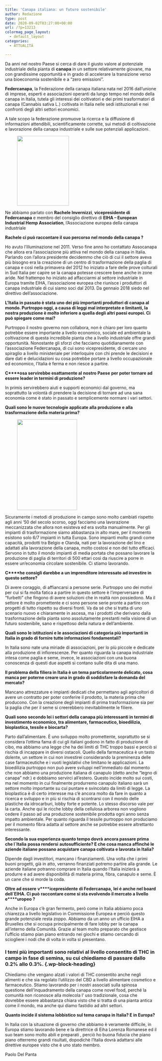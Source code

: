```yaml
---
title: 'Canapa italiana: un futuro sostenibile'
author: Redazione
type: post
date: 2020-09-02T03:27:00+00:00
url: /?p=13213
colormag_page_layout:
  - default_layout
categories:
  - ATTUALITÀ

---
```

Da anni nel nostro Paese si cerca di dare il giusto valore al potenziale industriale della pianta di **canapa** in un settore relativamente giovane, ma con grandissime opportunità e in grado di accelerare la transizione verso una bioeconomia sostenibile e a “zero emissioni”. 

**Federcanapa**, la Federazione della canapa italiana nata nel 2016 dall’unione di imprese, esperti e associazioni operanti da lungo tempo nel mondo della canapa in Italia, tutela gli interessi dei coltivatori e dei primi trasformatori di canapa (Cannabis sativa L.) coltivata in Italia nelle sedi istituzionali e nei confronti degli altri settori economici.

A tale scopo la federazione promuove la ricerca e la diffusione di informazioni attendibili, scientificamente corrette, sui metodi di coltivazione e lavorazione della canapa industriale e sulle sue potenziali applicazioni.

<div class="wp-block-image">
  <figure class="alignleft size-large is-resized"><img decoding="async" loading="lazy" src="https://progressonline.it/wp-content/uploads/2020/09/RacheleOfficial.jpg" alt="" class="wp-image-13214" width="171" height="230" /></figure>
</div>

Ne abbiamo parlato con **Rachele Invernizzi**, **vicepresidente di Federcanapa**&nbsp;e membro del consiglio direttivo di **EIHA &#8211; European Industrial Hemp Association**, l&#8217;Associazione europea della canapa industriale

**Rachele ci può raccontare il suo percorso nel mondo della canapa ?**

Ho avuto l&#8217;illuminazione nel 2011. Verso fine anno ho contattato Assocanapa che allora era l&#8217;associazione più attiva nel mondo della canapa in Italia. Parlando con l&#8217;allora presidente decidemmo che ciò di cui il settore aveva più bisogno era la creazione di un centro di trasformazione della paglia di canapa e così nella primavera del 2012 ho iniziato a fare delle prove colturali in Sud Italia per capire se la canapa potesse crescere bene anche in zone aride. Nel frattempo ho iniziato ad affacciarmi al settore industriale in Europa tramite EIHA, l&#8217;associazione europea che riunisce i produttori di canapa industriale di cui siamo soci dal 2013. Da gennaio 2018 siedo nel direttivo dell&#8217;associazione.

**L&#8217;Italia in passato è stata uno dei più importanti produttori di canapa al mondo. Purtroppo oggi, a causa di leggi mal interpretate e limitanti, la nostra produzione è molto inferiore a quella degli altri paesi europei. Ci può spiegare come mai?**

Purtroppo il nostro governo non collabora, non è chiaro per loro quanto potrebbe essere importante a livello economico, sociale ed ambientale la coltivazione di questa incredibile pianta che a livello industriale offre grandi opportunità. Nonostante gli sforzi che facciamo quotidianamente con l&#8217;associazione Federcanapa, di cui sono vicepresidente, di cercare uno spiraglio a livello ministeriale per interloquire con chi prende le decisioni e dare dati e delucidazioni su cosa potrebbe portare a livello occupazionale ed economico, l&#8217;Italia è ferma e non riesce a partire.

**C****osa servirebbe esattamente al** **nostro Paese** **per poter tornare ad essere leader in termini di produzione?** 

In primis servirebbero aiuti e supporti economici dal governo, ma soprattutto la volontà di prendere la decisione di tornare ad una sana economia come è stato in passato e semplicemente normare i vari settori.

**Quali sono le nuove tecnologie applicate alla produzione e alla trasformazione della materia prima?**

<div class="wp-block-image">
  <figure class="alignright size-large is-resized"><img decoding="async" loading="lazy" src="https://progressonline.it/wp-content/uploads/2020/09/Invernizzi-2.jpg" alt="" class="wp-image-13215" width="198" height="299" /></figure>
</div>

Sicuramente i metodi di produzione in campo sono molto cambiati rispetto agli anni &#8217;50 del secolo scorso, oggi facciamo una lavorazione meccanizzata che allora non esisteva ed era svolta manualmente. Per gli impianti di trasformazione siamo abbastanza in alto mare, per il momento esistono solo 6/7 impianti in tutta Europa. Sono impianti molto grandi come capacità, prodotti tra Belgio e Olanda, nati per la lavorazione del lino e adattati alla lavorazione della canapa, molto costosi e non del tutto efficaci. Servono in tutto il mondo impianti di media portata che possano lavorare la produzione di paglia di territori di 500 ettari così da riuscire a porre in essere un’economia circolare sostenibile. Ci stiamo lavorando.

**C****he consigli darebbe a un imprenditore interessato ad investire in questo settore?**

Di avere coraggio, di affiancarsi a persone serie. Purtroppo uno dei motivi per cui si fa molta fatica a partire in questo settore è l’imperversare di “furbetti” che fingono di avere soluzioni che in realtà non possiedono. Ma il settore è molto promettente e ci sono persone serie pronte a partire con progetti di tutto rispetto su diversi fronti. Va da sé che si tratta di uno scenario nuovo e chiaramente in ascesa, ma i prodotti che derivano dalla trasformazione della pianta sono assolutamente prestanti nella visione di un futuro sostenibile, sano e rispettoso della natura e dell&#8217;ambiente.

**Quali sono le istituzioni e le associazioni di categoria più importanti in Italia in grado di fornire tutte informazioni fondamentali?**

In Italia sono nate una miriade di associazioni, per lo più piccole e dedicate alla produzione di infiorescenze. Per quanto riguarda la canapa industriale intesa come paglia e seme, invece, le associazioni con una buona conoscenza di questi due aspetti si contano sulle dita di una mano.

**Il problema della filiera in Italia è un tema particolarmente delicato, cosa manca per poterne creare una in grado di soddisfare la domanda del mercato?**

Mancano attrezzature e impianti dedicati che permettano agli agricoltori di avere un contratto per poter conferire il prodotto, la materia prima che producono. Con la creazione degli impianti di prima trasformazione sia per la paglia che per il seme si creerebbero inevitabilmente le filiere.

**Quali sono secondo lei i settori della canapa più interessanti in termini di investimento economico, tra alimentare, farmaceutico, bioedilizia, bioplastica, tessile e biocarta?**

Parto dall&#8217;alimentare. È uno sviluppo molto promettente, soprattutto se si considera l’ottima fama di cui gli italiani godono in fatto di produzione di cibo, ma abbiamo una legge che ha dei limiti di THC troppo bassi e perciò si rischia di incappare in diversi ostacoli. Quello della farmaceutica è un tasto dolente, un settore in cui non investirei considerando la preminenza delle case farmaceutiche e i vuoti legislativi che limitano le applicazioni. La bioedilizia purtroppo non può avere sviluppi nell’immediato dal momento che non abbiamo una produzione italiana di canapulo (detto anche “legno di canapa” ndr.) e dobbiamo servirci all&#8217;estero. Questo incide molto sui costi, ma nel momento in cui finalmente produrremo canapulo italiano sarà un settore molto importante su cui puntare e svincolato da limiti di legge. La bioplastica è di certo interesse ma c’è ancora molto da fare in quanto a ricerca e sviluppo e in più si rischia di scontrarsi con il mondo delle plastiche da idrocarburi, lobby forte e potente. Lo stesso discorso vale per la carta. Anche qui le ricche lobby della cellulosa arborea non vogliono cedere il passo ad una produzione sostenibile prodotta ogni anno senza impatto ambientale. Per quanto riguarda il tessile purtroppo non produciamo per il momento fibra adatta al settore anche se potrebbe essere altrettanto interessante.

**S****econdo la sua esperienza quanto tempo dovr****à** **ancora passare prima che l´Italia** **possa rendersi** **autosufficiente? E che cosa manca affinché le aziende italiane possano acquistare canapa coltivata e lavorata in Italia?**

Dipende dagli investitori, mancano i finanziamenti. Una volta che i primi buoni progetti, già in atto, verranno finanziati potremo partire alla grande. Le aziende italiane potranno comprare in Italia quando l&#8217;Italia inizierà a produrre e ad avere disponibilità di materia prima, fibra, canapulo e seme. È un cane che si morde la coda.

**Oltre ad essere** **v****icepresidente** **di Feder****c****anapa,** **l****ei é anche nel board dell´EIHA. Ci pu****ò** **raccontare come si sta evolvendo il mercato a livello** **e****uropeo ?**

Anche in Europa c&#8217;è gran fermento, però come in Italia abbiamo poca chiarezza a livello legislativo in Commissione Europea e perciò questo grande potenziale resta zoppo. Abbiamo da un anno un ufficio EIHA a Bruxelles che si occupa principalmente di fare lobby per la canapa all&#8217;interno della Comunità. Grazie al team molto preparato che gestisce l&#8217;ufficio stiamo pian piano entrando nei giochi e stiamo cercando di sciogliere i nodi che di volta in volta si presentano. 

### I temi più importanti sono relativi al livello consentito di THC in campo in fase di semina, su cui chiediamo di passare dallo 0.2% allo 0.3%.  {.wp-block-heading}

Chiediamo che vengano alzati i valori di THC consentito anche negli alimenti e che sia regolato l&#8217;utilizzo del CBD a livello alimentare cosmetico e farmaceutico. Stiamo lavorando per i nostri associati sulla spinosa questione dell’inquadramento della canapa come novel food, perché la comunità non riconosce alla molecola l’ uso tradizionale, cosa che dovrebbe essere abbastanza chiara visto che si tratta di una pianta antica come il mondo, ma anche qui diamo fastidio ad altri settori.

**Quanto incide il sistema lobbistico sul tema canapa in Italia? E in Europa?**

In Italia con la situazione di governo che abbiamo è veramente difficile, in Europa stiamo lavorando bene e la direttrice di Eiha Lorenza Romanese ed il suo team sono molto abili e preparati , perciò ho buona fiducia che piano piano otterremo grandi risultati, dopodichè l&#8217;Italia dovrà adattarsi alle direttive europee visto che è uno stato membro.

Paolo Del Panta